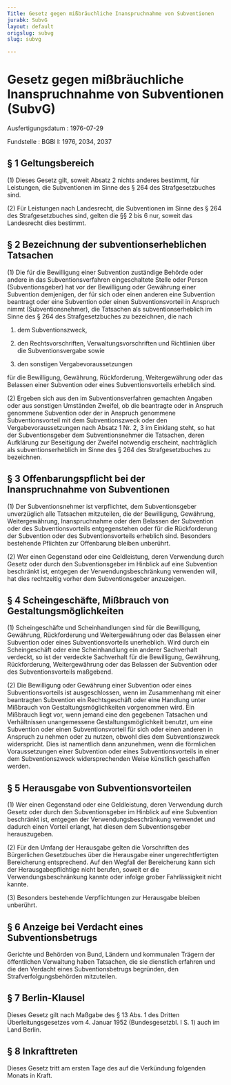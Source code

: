 ```yaml
---
Title: Gesetz gegen mißbräuchliche Inanspruchnahme von Subventionen
jurabk: SubvG
layout: default
origslug: subvg
slug: subvg

---
```


# Gesetz gegen mißbräuchliche Inanspruchnahme von Subventionen (SubvG)

Ausfertigungsdatum
:   1976-07-29

Fundstelle
:   BGBl I: 1976, 2034, 2037

## § 1 Geltungsbereich

(1) Dieses Gesetz gilt, soweit Absatz 2 nichts anderes bestimmt, für
Leistungen, die Subventionen im Sinne des § 264 des Strafgesetzbuches
sind.

(2) Für Leistungen nach Landesrecht, die Subventionen im Sinne des §
264 des Strafgesetzbuches sind, gelten die §§ 2 bis 6 nur, soweit das
Landesrecht dies bestimmt.

## § 2 Bezeichnung der subventionserheblichen Tatsachen

(1) Die für die Bewilligung einer Subvention zuständige Behörde oder
andere in das Subventionsverfahren eingeschaltete Stelle oder Person
(Subventionsgeber) hat vor der Bewilligung oder Gewährung einer
Subvention demjenigen, der für sich oder einen anderen eine Subvention
beantragt oder eine Subvention oder einen Subventionsvorteil in
Anspruch nimmt (Subventionsnehmer), die Tatsachen als
subventionserheblich im Sinne des § 264 des Strafgesetzbuches zu
bezeichnen, die nach

1.  dem Subventionszweck,


2.  den Rechtsvorschriften, Verwaltungsvorschriften und Richtlinien über
    die Subventionsvergabe sowie


3.  den sonstigen Vergabevoraussetzungen



für die Bewilligung, Gewährung, Rückforderung, Weitergewährung oder
das Belassen einer Subvention oder eines Subventionsvorteils erheblich
sind.

(2) Ergeben sich aus den im Subventionsverfahren gemachten Angaben
oder aus sonstigen Umständen Zweifel, ob die beantragte oder in
Anspruch genommene Subvention oder der in Anspruch genommene
Subventionsvorteil mit dem Subventionszweck oder den
Vergabevoraussetzungen nach Absatz 1 Nr. 2, 3 im Einklang steht, so
hat der Subventionsgeber dem Subventionsnehmer die Tatsachen, deren
Aufklärung zur Beseitigung der Zweifel notwendig erscheint,
nachträglich als subventionserheblich im Sinne des § 264 des
Strafgesetzbuches zu bezeichnen.

## § 3 Offenbarungspflicht bei der Inanspruchnahme von Subventionen

(1) Der Subventionsnehmer ist verpflichtet, dem Subventionsgeber
unverzüglich alle Tatsachen mitzuteilen, die der Bewilligung,
Gewährung, Weitergewährung, Inanspruchnahme oder dem Belassen der
Subvention oder des Subventionsvorteils entgegenstehen oder für die
Rückforderung der Subvention oder des Subventionsvorteils erheblich
sind. Besonders bestehende Pflichten zur Offenbarung bleiben
unberührt.

(2) Wer einen Gegenstand oder eine Geldleistung, deren Verwendung
durch Gesetz oder durch den Subventionsgeber im Hinblick auf eine
Subvention beschränkt ist, entgegen der Verwendungsbeschränkung
verwenden will, hat dies rechtzeitig vorher dem Subventionsgeber
anzuzeigen.

## § 4 Scheingeschäfte, Mißbrauch von Gestaltungsmöglichkeiten

(1) Scheingeschäfte und Scheinhandlungen sind für die Bewilligung,
Gewährung, Rückforderung und Weitergewährung oder das Belassen einer
Subvention oder eines Subventionsvorteils unerheblich. Wird durch ein
Scheingeschäft oder eine Scheinhandlung ein anderer Sachverhalt
verdeckt, so ist der verdeckte Sachverhalt für die Bewilligung,
Gewährung, Rückforderung, Weitergewährung oder das Belassen der
Subvention oder des Subventionsvorteils maßgebend.

(2) Die Bewilligung oder Gewährung einer Subvention oder eines
Subventionsvorteils ist ausgeschlossen, wenn im Zusammenhang mit einer
beantragten Subvention ein Rechtsgeschäft oder eine Handlung unter
Mißbrauch von Gestaltungsmöglichkeiten vorgenommen wird. Ein Mißbrauch
liegt vor, wenn jemand eine den gegebenen Tatsachen und Verhältnissen
unangemessene Gestaltungsmöglichkeit benutzt, um eine Subvention oder
einen Subventionsvorteil für sich oder einen anderen in Anspruch zu
nehmen oder zu nutzen, obwohl dies dem Subventionszweck widerspricht.
Dies ist namentlich dann anzunehmen, wenn die förmlichen
Voraussetzungen einer Subvention oder eines Subventionsvorteils in
einer dem Subventionszweck widersprechenden Weise künstlich geschaffen
werden.

## § 5 Herausgabe von Subventionsvorteilen

(1) Wer einen Gegenstand oder eine Geldleistung, deren Verwendung
durch Gesetz oder durch den Subventionsgeber im Hinblick auf eine
Subvention beschränkt ist, entgegen der Verwendungsbeschränkung
verwendet und dadurch einen Vorteil erlangt, hat diesen dem
Subventionsgeber herauszugeben.

(2) Für den Umfang der Herausgabe gelten die Vorschriften des
Bürgerlichen Gesetzbuches über die Herausgabe einer ungerechtfertigten
Bereicherung entsprechend. Auf den Wegfall der Bereicherung kann sich
der Herausgabepflichtige nicht berufen, soweit er die
Verwendungsbeschränkung kannte oder infolge grober Fahrlässigkeit
nicht kannte.

(3) Besonders bestehende Verpflichtungen zur Herausgabe bleiben
unberührt.

## § 6 Anzeige bei Verdacht eines Subventionsbetrugs

Gerichte und Behörden von Bund, Ländern und kommunalen Trägern der
öffentlichen Verwaltung haben Tatsachen, die sie dienstlich erfahren
und die den Verdacht eines Subventionsbetrugs begründen, den
Strafverfolgungsbehörden mitzuteilen.

## § 7 Berlin-Klausel

Dieses Gesetz gilt nach Maßgabe des § 13 Abs. 1 des Dritten
Überleitungsgesetzes vom 4. Januar 1952 (Bundesgesetzbl. I S. 1) auch
im Land Berlin.

## § 8 Inkrafttreten

Dieses Gesetz tritt am ersten Tage des auf die Verkündung folgenden
Monats in Kraft.

